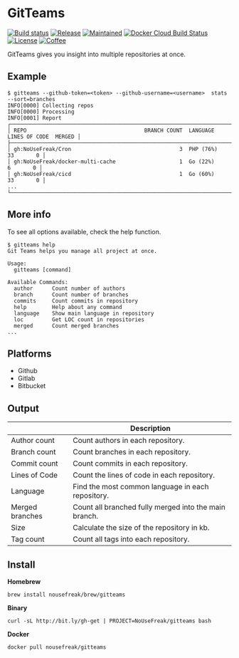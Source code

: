 # GitTeams

[![Build status](https://img.shields.io/travis/NoUseFreak/gitteams/master?style=flat-square)](https://travis-ci.org/NoUseFreak/gitteams)
[![Release](https://img.shields.io/github/v/release/NoUseFreak/gitteams?style=flat-square)](https://github.com/NoUseFreak/gitteams/releases)
[![Maintained](https://img.shields.io/maintenance/yes/2019?style=flat-square)](https://github.com/NoUseFreak/gitteams)
[![Docker Cloud Build Status](https://img.shields.io/docker/cloud/build/nousefreak/gitteams?style=flat-square)](https://hub.docker.com/r/nousefreak/gitteams)
[![License](https://img.shields.io/github/license/NoUseFreak/gitteams?style=flat-square)](https://github.com/NoUseFreak/gitteams/blob/master/LICENSE)
[![Coffee](https://img.shields.io/badge/☕️-Buy%20me%20a%20coffee-blue?style=flat-square&color=blueviolet)](https://www.buymeacoffee.com/driesdepeuter)

GitTeams gives you insight into multiple repositories at once.

## Example

```
$ gitteams --github-token=<token> --github-username=<username>  stats --sort=branches 
INFO[0000] Collecting repos                             
INFO[0000] Processing                                   
INFO[0001] Report                                       
┌─────────────────────────────────────────────────────────────────────────────────────────────────┐
│ REPO                                     BRANCH COUNT  LANGUAGE           LINES OF CODE  MERGED │
├─────────────────────────────────────────────────────────────────────────────────────────────────┤
│ gh:NoUseFreak/Cron                                  3  PHP (76%)                     33       0 │
│ gh:NoUseFreak/docker-multi-cache                    1  Go (22%)                       6       0 │
│ gh:NoUseFreak/cicd                                  1  Go (60%)                      33       0 │
...
└─────────────────────────────────────────────────────────────────────────────────────────────────┘
```

## More info

To see all options available, check the help function.

```
$ gitteams help
Git Teams helps you manage all project at once.

Usage:
  gitteams [command]

Available Commands:
  author      Count number of authors
  branch      Count number of branches
  commits     Count commits in repository
  help        Help about any command
  language    Show main language in repository
  loc         Get LOC count in repositories
  merged      Count merged branches
...
```

## Platforms

 - Github
 - Gitlab
 - Bitbucket

## Output
|                 | Description                                           |
| --------------- | ----------------------------------------------------- |
| Author count    | Count authors in each repository.                     |
| Branch count    | Count branches in each repository.                    |
| Commit count    | Count commits in each repository.                     |
| Lines of Code   | Count the lines of code in each repository.           |
| Language        | Find the most common language in each repository.     |
| Merged branches | Count all branched fully merged into the main branch. |
| Size            | Calculate the size of the repository in kb.           |
| Tag count       | Count all tags into each repository.                  |

## Install

__Homebrew__

```
brew install nousefreak/brew/gitteams
```

__Binary__

```
curl -sL http://bit.ly/gh-get | PROJECT=NoUseFreak/gitteams bash
```

__Docker__

```
docker pull nousefreak/gitteams
```
